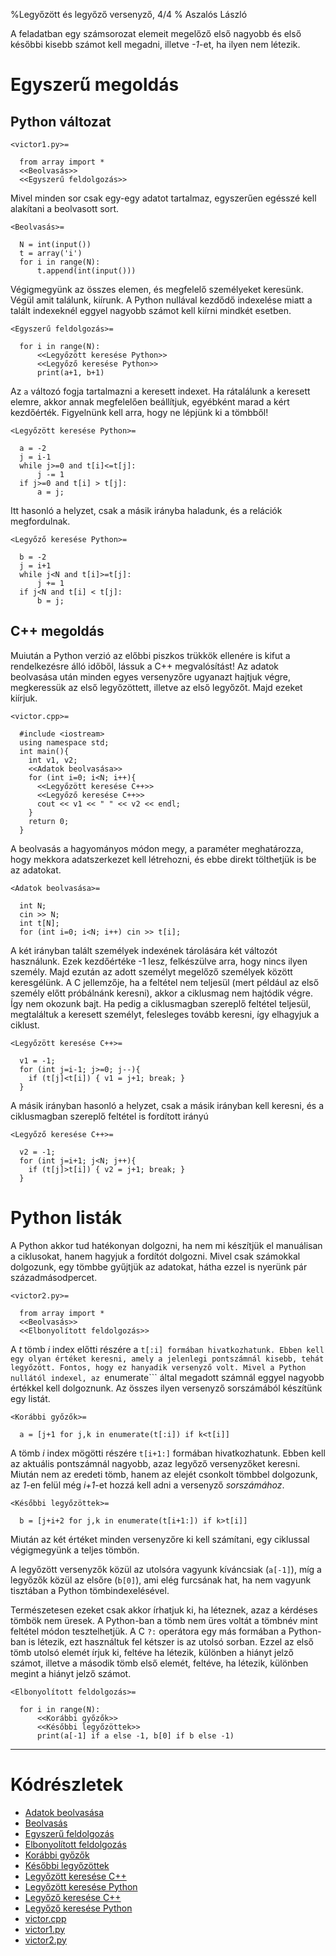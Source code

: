 %Legyőzött és legyőző versenyző, 4/4
% Aszalós László

A feladatban egy számsorozat elemeit megelőző első nagyobb és első későbbi 
kisebb számot kell megadni, illetve _-1_-et, ha ilyen nem létezik.

# Egyszerű megoldás
## Python változat

`<victor1.py>=`

~~~ {#victor1_py}
  from array import *
  <<Beolvasás>>
  <<Egyszerű feldolgozás>>

~~~
 Mivel minden sor csak egy-egy adatot tartalmaz, egyszerűen egésszé kell
alakítani a beolvasott sort.


`<Beolvasás>=`

~~~ {#Beolvasás}
  N = int(input())
  t = array('i')
  for i in range(N):
      t.append(int(input()))

~~~
 Végigmegyünk az összes elemen, és megfelelő személyeket keresünk.
Végül amit találunk, kiírunk. 
A Python nullával kezdődő indexelése miatt a talált indexeknél eggyel 
 nagyobb számot kell kiírni mindkét esetben.


`<Egyszerű feldolgozás>=`

~~~ {#Egyszerű_feldolgozás}
  for i in range(N):
      <<Legyőzött keresése Python>>
      <<Legyőző keresése Python>>
      print(a+1, b+1)

~~~
 Az ```a``` változó fogja tartalmazni a keresett indexet.
Ha rátalálunk a keresett elemre, akkor annak megfelelően beállítjuk,
 egyébként marad a kért kezdőérték.
Figyelnünk kell arra, hogy ne lépjünk ki a tömbből!

`<Legyőzött keresése Python>=`

~~~ {#Legyőzött_keresése_Python}
  a = -2
  j = i-1
  while j>=0 and t[i]<=t[j]:
      j -= 1
  if j>=0 and t[i] > t[j]:
      a = j;

~~~
 Itt hasonló a helyzet, csak a másik irányba haladunk, 
 és a relációk megfordulnak.

`<Legyőző keresése Python>=`

~~~ {#Legyőző_keresése_Python}
  b = -2
  j = i+1
  while j<N and t[i]>=t[j]:
      j += 1
  if j<N and t[i] < t[j]:
      b = j;

~~~

## C++ megoldás
Muiután a Python verzió az előbbi piszkos trükkök ellenére is kifut a 
rendelkezésre álló időből, lássuk a C++ megvalósítást!
Az adatok beolvasása után minden egyes versenyzőre ugyanazt hajtjuk végre,
megkeressük az első legyőzöttett, illetve az első legyőzőt. 
Majd ezeket kiírjuk.

`<victor.cpp>=`

~~~ {#victor_cpp .cpp}
  #include <iostream>
  using namespace std;
  int main(){
    int v1, v2;
    <<Adatok beolvasása>>
    for (int i=0; i<N; i++){
      <<Legyőzött keresése C++>>
      <<Legyőző keresése C++>>
      cout << v1 << " " << v2 << endl;
    } 
    return 0;
  }

~~~
 A beolvasás a hagyományos módon megy, a paraméter meghatározza, hogy 
 mekkora adatszerkezet kell létrehozni, és ebbe direkt tölthetjük is be az 
 adatokat.

`<Adatok beolvasása>=`

~~~ {#Adatok_beolvasása .cpp}
  int N;
  cin >> N;
  int t[N];
  for (int i=0; i<N; i++) cin >> t[i];

~~~
 A két irányban talált személyek indexének tárolására két változót használunk.
Ezek kezdőértéke -1 lesz, felkészülve arra, hogy nincs ilyen személy.
Majd ezután az adott személyt megelőző személyek között keresgélünk.
A C jellemzője, ha a feltétel nem teljesül (mert például az első személy előtt
 próbálnánk keresni), akkor a ciklusmag nem hajtódik végre. 
Így nem okozunk bajt.
Ha pedig a ciklusmagban szereplő feltétel teljesül, megtaláltuk a keresett 
 személyt, felesleges tovább keresni, így elhagyjuk a ciklust.

`<Legyőzött keresése C++>=`

~~~ {#Legyőzött_keresése_C++ .cpp}
  v1 = -1;
  for (int j=i-1; j>=0; j--){
    if (t[j]<t[i]) { v1 = j+1; break; }
  }

~~~
 A másik irányban hasonló a helyzet, csak a másik irányban kell keresni,
 és a ciklusmagban szereplő feltétel is fordított irányú

`<Legyőző keresése C++>=`

~~~ {#Legyőző_keresése_C++ .cpp}
  v2 = -1;
  for (int j=i+1; j<N; j++){
    if (t[j]>t[i]) { v2 = j+1; break; }
  }

~~~

# Python listák
A Python akkor tud hatékonyan dolgozni, ha nem mi készítjük el manuálisan 
 a ciklusokat, hanem hagyjuk a fordítót dolgozni.
Mivel csak számokkal dolgozunk, egy tömbbe gyűjtjük az adatokat,
 hátha ezzel is nyerünk pár századmásodpercet.

`<victor2.py>=`

~~~ {#victor2_py}
  from array import *
  <<Beolvasás>>
  <<Elbonyolított feldolgozás>>

~~~
 

A _t_ tömb _i_ index előtti részére a ```t[:i] formában hivatkozhatunk.
Ebben kell egy olyan értéket keresni, amely a jelenlegi pontszámnál kisebb,
 tehát legyőzött.
Fontos, hogy ez hanyadik versenyző volt. Mivel a Python nullától indexel,
 az ```enumerate``` által megadott számnál eggyel nagyobb értékkel kell
 dolgoznunk. Az összes ilyen versenyző sorszámából készítünk egy listát.


`<Korábbi győzők>=`

~~~ {#Korábbi_győzők}
  a = [j+1 for j,k in enumerate(t[:i]) if k<t[i]]

~~~
 A tömb _i_ index mögötti részére ```t[i+1:]``` formában hivatkozhatunk.
Ebben kell az aktuális pontszámnál nagyobb, azaz legyőző versenyzőket keresni.
Miután nem az eredeti tömb, hanem az elejét csonkolt tömbbel dolgozunk, 
az _1_-en felül még _i+1_-et hozzá kell adni a versenyző _sorszámához_.

`<Későbbi legyőzöttek>=`

~~~ {#Későbbi_legyőzöttek}
  b = [j+i+2 for j,k in enumerate(t[i+1:]) if k>t[i]]

~~~

Miután az két értéket minden versenyzőre ki kell számítani, egy ciklussal 
végigmegyünk a teljes tömbön.

A legyőzött versenyzők közül az utolsóra vagyunk kíváncsiak (```a[-1]```), 
míg a legyőzők közül az elsőre (```b[0]```), ami elég furcsának hat,
ha nem vagyunk tisztában a Python tömbindexelésével.

Természetesen ezeket csak akkor írhatjuk ki, ha léteznek, azaz a kérdéses
tömbök nem üresek. 
A Python-ban a tömb nem üres voltát a tömbnév mint feltétel módon tesztelhetjük.
A C ```?:``` operátora egy más formában a Python-ban is létezik, 
ezt használtuk fel kétszer is az utolsó sorban. 
Ezzel az első tömb utolsó elemét írjuk ki, feltéve ha létezik, 
különben a hiányt jelző számot, illetve a második tömb első elemét, feltéve,
ha létezik, különben megint a hiányt jelző számot.


`<Elbonyolított feldolgozás>=`

~~~ {#Elbonyolított_feldolgozás}
  for i in range(N):
      <<Korábbi győzők>>
      <<Későbbi legyőzöttek>>
      print(a[-1] if a else -1, b[0] if b else -1)

~~~




----

# Kódrészletek
* [Adatok beolvasása](#Adatok_beolvasása)
* [Beolvasás](#Beolvasás)
* [Egyszerű feldolgozás](#Egyszerű_feldolgozás)
* [Elbonyolított feldolgozás](#Elbonyolított_feldolgozás)
* [Korábbi győzők](#Korábbi_győzők)
* [Későbbi legyőzöttek](#Későbbi_legyőzöttek)
* [Legyőzött keresése C++](#Legyőzött_keresése_C++)
* [Legyőzött keresése Python](#Legyőzött_keresése_Python)
* [Legyőző keresése C++](#Legyőző_keresése_C++)
* [Legyőző keresése Python](#Legyőző_keresése_Python)
* [victor.cpp](#victor_cpp)
* [victor1.py](#victor1_py)
* [victor2.py](#victor2_py)
